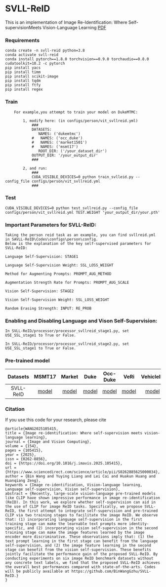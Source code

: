 # SVLL-ReID
This is an implementation of Image Re-Identification: Where Self-supervisionMeets Vision-Language Learning  [PDF](https://www.sciencedirect.com/science/article/abs/pii/S0262885625000034)
### Requirements
```
conda create -n svll-reid python=3.8
conda activate svll-reid
conda install pytorch==1.8.0 torchvision==0.9.0 torchaudio==0.8.0 cudatoolkit=10.2 -c pytorch
pip install yacs
pip install timm
pip install scikit-image
pip install tqdm
pip install ftfy
pip install regex
```

### Train
```
    For example,you attempt to train your model on DukeMTMC:

        1, modify here: (in configs/person/vit_svllreid.yml)
            ###
            DATASETS:
               NAMES: ('dukemtmc')
            #   NAMES: ('occ_duke')
            #   NAMES: ('market1501')
            #   NAMES: ('msmt17')
               ROOT_DIR: ('/your_dataset_dir')
            OUTPUT_DIR: '/your_output_dir'
            ###

        2, and run:
            ###
            CUDA_VISIBLE_DEVICES=0 python train_svlleid.py --config_file configs/person/vit_svllreid.yml
            ###
```
### Test
    CUDA_VISIBLE_DEVICES=0 python test_svllreid.py --config_file configs/person/vit_svllreid.yml TEST.WEIGHT 'your_output_dir/your.pth'


### Important Parameters for SVLL-ReID:
```
Taking the person reid task as an example, you can find svllreid.yml in SAVLL-ReID\Codes\configs\person\config.
Below is the explanation of the key self-supervised parameters for SVLL-ReID:

Language Self-Supervision: STAGE1

Language Self-Supervision Weight: SSL_LOSS_WEIGHT

Method for Augmenting Prompts: PROMPT_AUG_METHOD

Augmentation Strength Rate for Prompts: PROMPT_AUG_SCALE

Vision Self-Supervision: STAGE2

Vision Self-Supervision Weight: SSL_LOSS_WEIGHT

Random Erasing Strength: INPUT: RE_PROB
```

### Enabling and Disabling Language and Vison Self-Supervision:

```
In SVLL-ReID/processor/processor_svllreid_stage1.py, set USE_SSL_stage1 to True or False.

In SVLL-ReID/processor/processor_svllreid_stage2.py, set USE_SSL_stage1 to True or False.
```
    

### Pre-trained model 


|       Datasets        |                            MSMT17                            |                            Market                            |                             Duke                             |                           Occ-Duke                           |                             VeRi                             |                          VehicleID                           |
| :-------------------: | :----------------------------------------------------------: | :----------------------------------------------------------: | :----------------------------------------------------------: | :----------------------------------------------------------: | :----------------------------------------------------------: | :----------------------------------------------------------: |
| SVLL-ReID | [model](https://drive.google.com/file/d/1AIhZRnbphAj3rzyLEtLuMOBGR7Fp8IRE/view?usp=drive_link)  | [model](https://drive.google.com/file/d/1jXc30q9p09B7hJQj2kIx-fn0oL8h3sl8/view?usp=drive_link)  | [model]()  | [model](https://drive.google.com/file/d/1wE_AQUB_uVKsyqYuCX0DoeG-sxppDC8k/view?usp=drive_link)  | [model]()  | [model]()  |


### Citation
If you use this code for your research, please cite
```
@article{WANG2025105415,
title = {Image re-identification: Where self-supervision meets vision-language learning},
journal = {Image and Vision Computing},
volume = {154},
pages = {105415},
year = {2025},
issn = {0262-8856},
doi = {https://doi.org/10.1016/j.imavis.2025.105415},
url = {https://www.sciencedirect.com/science/article/pii/S0262885625000034},
author = {Bin Wang and Yuying Liang and Lei Cai and Huakun Huang and Huanqiang Zeng},
keywords = {Image re-identification, Vision-language learning, Language self-supervision, Vision self-supervision},
abstract = {Recently, large-scale vision-language pre-trained models like CLIP have shown impressive performance in image re-identification (ReID). In this work, we explore whether self-supervision can aid in the use of CLIP for image ReID tasks. Specifically, we propose SVLL-ReID, the first attempt to integrate self-supervision and pre-trained CLIP via two training stages to facilitate the image ReID. We observe that: (1) incorporating language self-supervision in the first training stage can make the learnable text prompts more identity-specific, and (2) incorporating vision self-supervision in the second training stage can make the image features learned by the image encoder more discriminative. These observations imply that: (1) the text prompt learning in the first stage can benefit from the language self-supervision, and (2) the image feature learning in the second stage can benefit from the vision self-supervision. These benefits jointly facilitate the performance gain of the proposed SVLL-ReID. By conducting experiments on six image ReID benchmark datasets without any concrete text labels, we find that the proposed SVLL-ReID achieves the overall best performances compared with state-of-the-arts. Codes will be publicly available at https://github.com/BinWangGzhu/SVLL-ReID.}
}
```

